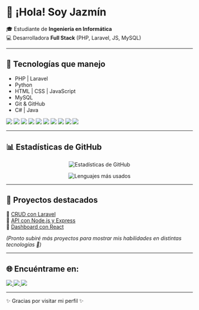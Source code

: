 # 👋 ¡Hola! Soy Jazmín  

🎓 Estudiante de **Ingeniería en Informática**  
💻 Desarrolladora **Full Stack** (PHP, Laravel, JS, MySQL)  

---

## 🚀 Tecnologías que manejo

- PHP | Laravel
- Python
- HTML | CSS | JavaScript  
- MySQL  
- Git & GitHub  
- C# | Java  

<p align="left">
  <img src="https://img.shields.io/badge/PHP-777BB4?style=for-the-badge&logo=php&logoColor=white"/>
  <img src="https://img.shields.io/badge/Laravel-FF2D20?style=for-the-badge&logo=laravel&logoColor=white"/>
  <img src="https://img.shields.io/badge/Java-007396?style=for-the-badge&logo=java&logoColor=white"/>
  <img src="https://img.shields.io/badge/C%23-239120?style=for-the-badge&logo=c-sharp&logoColor=white"/>
  <img src="https://img.shields.io/badge/JavaScript-F7DF1E?style=for-the-badge&logo=javascript&logoColor=black"/>
  <img src="https://img.shields.io/badge/React-20232A?style=for-the-badge&logo=react&logoColor=61DAFB"/>
  <img src="https://img.shields.io/badge/Node.js-339933?style=for-the-badge&logo=node-dot-js&logoColor=white"/>
  <img src="https://img.shields.io/badge/HTML5-E34F26?style=for-the-badge&logo=html5&logoColor=white"/>
  <img src="https://img.shields.io/badge/CSS3-1572B6?style=for-the-badge&logo=css3&logoColor=white"/>
  <img src="https://img.shields.io/badge/MySQL-4479A1?style=for-the-badge&logo=mysql&logoColor=white"/>
</p>

---

## 📊 Estadísticas de GitHub

<p align="center">
  <img src="https://github-readme-stats.vercel.app/api?username=Jazmin-cmd&show_icons=true&theme=radical" alt="Estadísticas de GitHub"/>
</p>

<p align="center">
  <img src="https://github-readme-stats.vercel.app/api/top-langs/?username=Jazmin-cmd&layout=compact&theme=radical" alt="Lenguajes más usados"/>
</p>

---

## 📂 Proyectos destacados

🔹 [CRUD con Laravel](#)  
🔹 [API con Node.js y Express](#)  
🔹 [Dashboard con React](#)  

*(Pronto subiré más proyectos para mostrar mis habilidades en distintas tecnologías 🚀)*

---

## 🌐 Encuéntrame en:

<p align="left">
  <a href="https://www.linkedin.com" target="_blank">
    <img src="https://img.shields.io/badge/LinkedIn-0A66C2?style=for-the-badge&logo=linkedin&logoColor=white"/>
  </a>
  <a href="https://github.com/Jazmin-cmd" target="_blank">
    <img src="https://img.shields.io/badge/GitHub-181717?style=for-the-badge&logo=github&logoColor=white"/>
  </a>
  <a href="https://www.workana.com" target="_blank">
    <img src="https://img.shields.io/badge/Workana-4B0082?style=for-the-badge&logo=briefcase&logoColor=white"/>
  </a>
</p>

---

✨ Gracias por visitar mi perfil ✨
